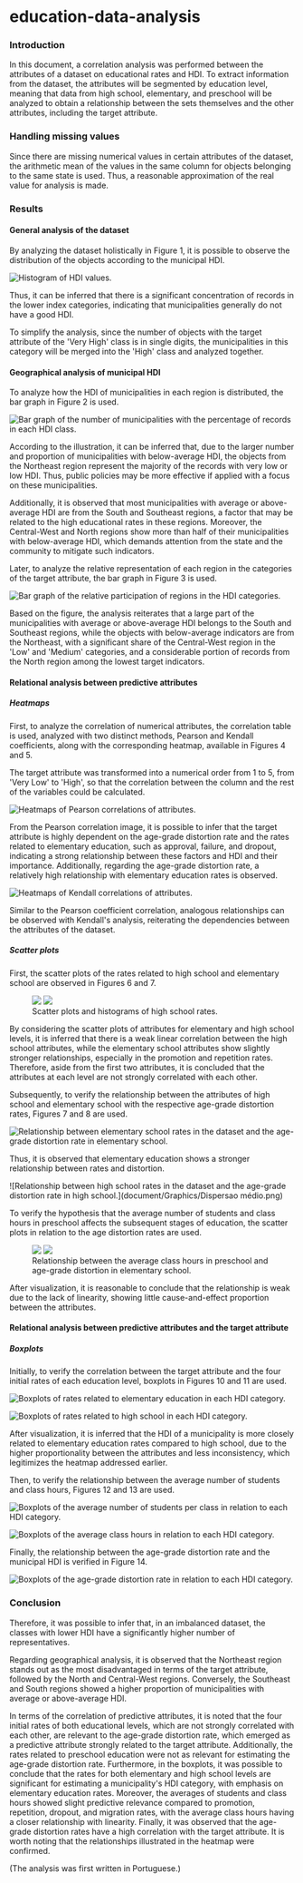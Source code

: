 # education-data-analysis

### Introduction

In this document, a correlation analysis was performed between the attributes of a dataset on educational rates and HDI. To extract information from the dataset, the attributes will be segmented by education level, meaning that data from high school, elementary, and preschool will be analyzed to obtain a relationship between the sets themselves and the other attributes, including the target attribute.

### Handling missing values

Since there are missing numerical values in certain attributes of the dataset, the arithmetic mean of the values in the same column for objects belonging to the same state is used. Thus, a reasonable approximation of the real value for analysis is made.

### Results

#### General analysis of the dataset

By analyzing the dataset holistically in Figure 1, it is possible to observe the distribution of the objects according to the municipal HDI.

![Histogram of HDI values.](document/Graphics/DistribuicaoIDH.png)

Thus, it can be inferred that there is a significant concentration of records in the lower index categories, indicating that municipalities generally do not have a good HDI.

To simplify the analysis, since the number of objects with the target attribute of the 'Very High' class is in single digits, the municipalities in this category will be merged into the 'High' class and analyzed together.

#### Geographical analysis of municipal HDI

To analyze how the HDI of municipalities in each region is distributed, the bar graph in Figure 2 is used.

![Bar graph of the number of municipalities with the percentage of records in each HDI class.](document/Graphics/Bars-Regiao.png)

According to the illustration, it can be inferred that, due to the larger number and proportion of municipalities with below-average HDI, the objects from the Northeast region represent the majority of the records with very low or low HDI. Thus, public policies may be more effective if applied with a focus on these municipalities.

Additionally, it is observed that most municipalities with average or above-average HDI are from the South and Southeast regions, a factor that may be related to the high educational rates in these regions. Moreover, the Central-West and North regions show more than half of their municipalities with below-average HDI, which demands attention from the state and the community to mitigate such indicators.

Later, to analyze the relative representation of each region in the categories of the target attribute, the bar graph in Figure 3 is used.

![Bar graph of the relative participation of regions in the HDI categories.](document/Graphics/Bars-IDH.png)

Based on the figure, the analysis reiterates that a large part of the municipalities with average or above-average HDI belongs to the South and Southeast regions, while the objects with below-average indicators are from the Northeast, with a significant share of the Central-West region in the 'Low' and 'Medium' categories, and a considerable portion of records from the North region among the lowest target indicators.

#### Relational analysis between predictive attributes

##### Heatmaps

First, to analyze the correlation of numerical attributes, the correlation table is used, analyzed with two distinct methods, Pearson and Kendall coefficients, along with the corresponding heatmap, available in Figures 4 and 5.

The target attribute was transformed into a numerical order from 1 to 5, from 'Very Low' to 'High', so that the correlation between the column and the rest of the variables could be calculated.

![Heatmaps of Pearson correlations of attributes.](document/Graphics/HeatMapPearson.png)

From the Pearson correlation image, it is possible to infer that the target attribute is highly dependent on the age-grade distortion rate and the rates related to elementary education, such as approval, failure, and dropout, indicating a strong relationship between these factors and HDI and their importance. Additionally, regarding the age-grade distortion rate, a relatively high relationship with elementary education rates is observed.

![Heatmaps of Kendall correlations of attributes.](document/Graphics/HeatMapKendall.png)

Similar to the Pearson coefficient correlation, analogous relationships can be observed with Kendall's analysis, reiterating the dependencies between the attributes of the dataset.

##### Scatter plots

First, the scatter plots of the rates related to high school and elementary school are observed in Figures 6 and 7.

<figure id="fig:medio">
<img src="document/Graphics/ScatterFundamental.png" />
<img src="document/Graphics/ScatterMedio.png" />
<figcaption>Scatter plots and histograms of high school rates.</figcaption>
</figure>

By considering the scatter plots of attributes for elementary and high school levels, it is inferred that there is a weak linear correlation between the high school attributes, while the elementary school attributes show slightly stronger relationships, especially in the promotion and repetition rates. Therefore, aside from the first two attributes, it is concluded that the attributes at each level are not strongly correlated with each other.

Subsequently, to verify the relationship between the attributes of high school and elementary school with the respective age-grade distortion rates, Figures 7 and 8 are used.

![Relationship between elementary school rates in the dataset and the age-grade distortion rate in elementary school.](document/Graphics/DispersaoFundamental.png)

Thus, it is observed that elementary education shows a stronger relationship between rates and distortion.

![Relationship between high school rates in the dataset and the age-grade distortion rate in high school.](document/Graphics/Dispersao médio.png)

To verify the hypothesis that the average number of students and class hours in preschool affects the subsequent stages of education, the scatter plots in relation to the age distortion rates are used.

<figure id="fig:dis-inf-med">
<img src="document/Graphics/DispersaoInfantilAlunosDistorcao.png" />
<img src="document/Graphics/DispersaoInfantilHorasDistorcao.png" />
<figcaption>Relationship between the average class hours in preschool and age-grade distortion in elementary school.</figcaption>
</figure>

After visualization, it is reasonable to conclude that the relationship is weak due to the lack of linearity, showing little cause-and-effect proportion between the attributes.

#### Relational analysis between predictive attributes and the target attribute

##### Boxplots

Initially, to verify the correlation between the target attribute and the four initial rates of each education level, boxplots in Figures 10 and 11 are used.

![Boxplots of rates related to elementary education in each HDI category.](document/Graphics/BoxFundamentalIDH.png)

![Boxplots of rates related to high school in each HDI category.](document/Graphics/BoxMedioIDH.png)

After visualization, it is inferred that the HDI of a municipality is more closely related to elementary education rates compared to high school, due to the higher proportionality between the attributes and less inconsistency, which legitimizes the heatmap addressed earlier.

Then, to verify the relationship between the average number of students and class hours, Figures 12 and 13 are used.

![Boxplots of the average number of students per class in relation to each HDI category.](document/Graphics/BoxAlunosIDH.png)

![Boxplots of the average class hours in relation to each HDI category.](document/Graphics/BoxHorasIDH.png)

Finally, the relationship between the age-grade distortion rate and the municipal HDI is verified in Figure 14.

![Boxplots of the age-grade distortion rate in relation to each HDI category.](document/Graphics/BocDistorcaoIDH.png)

### Conclusion

Therefore, it was possible to infer that, in an imbalanced dataset, the classes with lower HDI have a significantly higher number of representatives.

Regarding geographical analysis, it is observed that the Northeast region stands out as the most disadvantaged in terms of the target attribute, followed by the North and Central-West regions. Conversely, the Southeast and South regions showed a higher proportion of municipalities with average or above-average HDI.

In terms of the correlation of predictive attributes, it is noted that the four initial rates of both educational levels, which are not strongly correlated with each other, are relevant to the age-grade distortion rate, which emerged as a predictive attribute strongly related to the target attribute. Additionally, the rates related to preschool education were not as relevant for estimating the age-grade distortion rate. Furthermore, in the boxplots, it was possible to conclude that the rates for both elementary and high school levels are significant for estimating a municipality's HDI category, with emphasis on elementary education rates. Moreover, the averages of students and class hours showed slight predictive relevance compared to promotion, repetition, dropout, and migration rates, with the average class hours having a closer relationship with linearity. Finally, it was observed that the age-grade distortion rates have a high correlation with the target attribute. It is worth noting that the relationships illustrated in the heatmap were confirmed.

(The analysis was first written in Portuguese.)